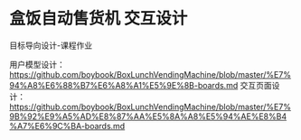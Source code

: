 # 盒饭自动售货机 交互设计
目标导向设计-课程作业

用户模型设计：https://github.com/boybook/BoxLunchVendingMachine/blob/master/%E7%94%A8%E6%88%B7%E6%A8%A1%E5%9E%8B-boards.md
交互页面设计：https://github.com/boybook/BoxLunchVendingMachine/blob/master/%E7%9B%92%E9%A5%AD%E8%87%AA%E5%8A%A8%E5%94%AE%E8%B4%A7%E6%9C%BA-boards.md

